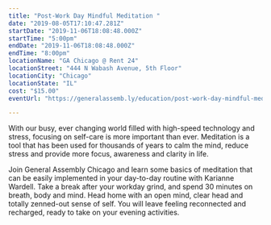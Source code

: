 ```yaml
---
title: "Post-Work Day Mindful Meditation "
date: "2019-08-05T17:10:47.281Z"
startDate: "2019-11-06T18:08:48.000Z"
startTime: "5:00pm"
endDate: "2019-11-06T18:08:48.000Z"
endTime: "8:00pm"
locationName: "GA Chicago @ Rent 24"
locationStreet: "444 N Wabash Avenue, 5th Floor"
locationCity: "Chicago"
locationState: "IL"
cost: "$15.00"
eventUrl: "https://generalassemb.ly/education/post-work-day-mindful-meditation/chicago/85650"

---
```


With our busy, ever changing world filled with high-speed technology and stress, focusing on self-care is more important than ever. Meditation is a tool that has been used for thousands of years to calm the mind, reduce stress and provide more focus, awareness and clarity in life.

Join General Assembly Chicago and learn some basics of meditation that can be easily implemented in your day-to-day routine with Karianne Wardell. Take a break after your workday grind, and spend 30 minutes on breath, body and mind. Head home with an open mind, clear head and totally zenned-out sense of self. You will leave feeling reconnected and recharged, ready to take on your evening activities.


